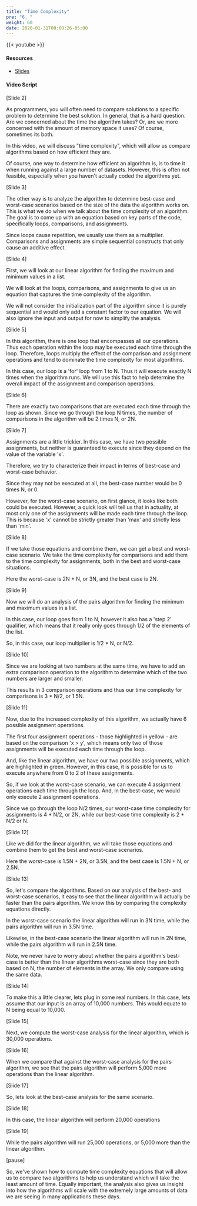 ```yaml
---
title: "Time Complexity"
pre: "6. "
weight: 60
date: 2020-01-31T00:00:26-05:00
---
```


{{< youtube >}}

#### Resources

* [Slides](/3-cc310/03-program-contract-performance/06-time-complexity-slides.pptx)

#### Video Script

[Slide 2]

As programmers, you will often need to compare solutions to a specific problem
to determine the best solution. In general, that is a hard question. Are we
concerned about the time the algorithm takes? Or, are we more concerned with the
amount of memory space it uses? Of course, sometimes its both.

In this video, we will discuss "time complexity", which will allow us compare
algorithms based on how efficient they are.

Of course, one way to determine how efficient an algorithm is, is to time it
when running against a large number of datasets. However, this is often not
feasible, especially when you haven't actually coded the algorithms yet.

[Slide 3]

The other way is to analyze the algorithm to determine best-case and worst-case
scenarios based on the size of the data the algorithm works on. This is what we
do when we talk about the time complexity of an algorithm. The goal is to come
up with an equation based on key parts of the code, specifically loops,
comparisons, and assignments.

Since loops cause repetition, we usually use them as a multiplier. Comparisons
and assignments are simple sequential constructs that only cause an additive
effect.

[Slide 4]

First, we will look at our linear algorithm for finding the maximum and minimum
values in a list.

We will look at the loops, comparisons, and assignments to give us an equation
that captures the time complexity of the algorithm.

We will not consider the initialization part of the algorithm since it is purely
sequential and would only add a constant factor to our equation. We will also
ignore the input and output for now to simplify the analysis.

[Slide 5]

In this algorithm, there is one loop that encompasses all our operations. Thus
each operation within the loop may be executed each time through the loop.
Therefore, loops multiply the effect of the comparison and assignment operations
and tend to dominate the time complexity for most algorithms.

In this case, our loop is a 'for' loop from 1 to N. Thus it will execute exactly
N times when the algorithm runs. We will use this fact to help determine the
overall impact of the assignment and comparison operations.

[Slide 6]

There are exactly two comparisons that are executed each time through the loop
as shown. Since we go through the loop N times, the number of comparisons in the
algorithm will be 2 times N, or 2N.

[Slide 7]

Assignments are a little trickier. In this case, we have two possible
assignments, but neither is guaranteed to execute since they depend on the value
of the variable 'x'.

Therefore, we try to characterize their impact in terms of best-case and
worst-case behavior.

Since they may not be executed at all, the best-case number would be 0 times N,
or 0.

However, for the worst-case scenario, on first glance, it looks like both could
be executed. However, a quick look will tell us that in actuality, at most only
one of the assignments will be made each time through the loop. This is because
'x' cannot be strictly greater than 'max' and strictly less than 'min'.

[Slide 8]

If we take those equations and combine them, we can get a best and worst-case
scenario. We take the time complexity for comparisons and add them to the time
complexity for assignments, both in the best and worst-case situations.

Here the worst-case is 2N + N, or 3N, and the best case is 2N.

[Slide 9]

Now we will do an analysis of the pairs algorithm for finding the minimum and
maximum values in a list.

In this case, our loop goes from 1 to N, however it also has a 'step 2'
qualifier, which means that it really only goes through 1/2 of the elements of
the list.

So, in this case, our loop multiplier is 1/2 * N, or N/2.

[Slide 10]

Since we are looking at two numbers at the same time, we have to add an extra
comparison operation to the algorithm to determine which of the two numbers are
larger and smaller.

This results in 3 comparison operations and thus our time complexity for
comparisons is 3 * N/2, or 1.5N.

[Slide 11]

Now, due to the increased complexity of this algorithm, we actually have 6
possible assignment operations.

The first four assignment operations - those highlighted in yellow - are based
on the comparison 'x > y', which means only two of those assignments will be
executed each time through the loop.

And, like the linear algorithm, we have our two possible assignments, which are
highlighted in green. However, in this case, it is possible for us to execute
anywhere from 0 to 2 of these assignments.

So, if we look at the worst-case scenario, we can execute 4 assignment
operations each time through the loop. And, in the best-case, we would only
execute 2 assignment operations.

Since we go through the loop N/2 times, our worst-case time complexity for
assignments is 4 * N/2, or 2N, while our best-case time complexity is 2 *
N/2 or N.

[Slide 12]

Like we did for the linear algorithm, we will take those equations and combine
them to get the best and worst-case scenarios.

Here the worst-case is 1.5N + 2N, or 3.5N, and the best case is 1.5N + N, or
2.5N.

[Slide 13]

So, let's compare the algorithms. Based on our analysis of the best- and
worst-case scenarios, it easy to see that the linear algorithm will actually be
faster than the pairs algorithm. We know this by comparing the complexity
equations directly.

In the worst-case scenario the linear algorithm will run in 3N time, while the
pairs algorithm will run in 3.5N time.

Likewise, in the best-case scenario the linear algorithm will run in 2N time,
while the pairs algorithm will run in 2.5N time.

Note, we never have to worry about whether the pairs algorithm's best-case is
better than the linear algorithms worst-case since they are both based on N, the
number of elements in the array. We only compare using the same data.

[Slide 14]

To make this a little clearer, lets plug in some real numbers. In this case,
lets assume that our input is an array of 10,000 numbers. This would equate to N
being equal to 10,000.

[Slide 15]

Next, we compute the worst-case analysis for the linear algorithm, which is
30,000 operations.

[Slide 16]

When we compare that against the worst-case analysis for the pairs algorithm, we
see that the pairs algorithm will perform 5,000 more operations than the linear
algorithm.

[Slide 17]

So, lets look at the best-case analysis for the same scenario.

[Slide 18]

In this case, the linear algorithm will perform 20,000 operations

[Slide 19]

While the pairs algorithm will run 25,000 operations, or 5,000 more than the
linear algorithm.

[pause]

So, we've shown how to compute time complexity equations that will allow us to
compare two algorithms to help us understand which will take the least amount of
time. Equally important, the analysis also gives us insight into how the
algorithms will scale with the extremely large amounts of data we are seeing in
many applications these days.
